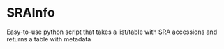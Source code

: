 # SRAInfo
Easy-to-use python script that takes a list/table with SRA accessions and returns a table with metadata
